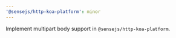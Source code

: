 ```yaml
---
'@sensejs/http-koa-platform': minor
---
```


Implement multipart body support in `@sensejs/http-koa-platform`.
